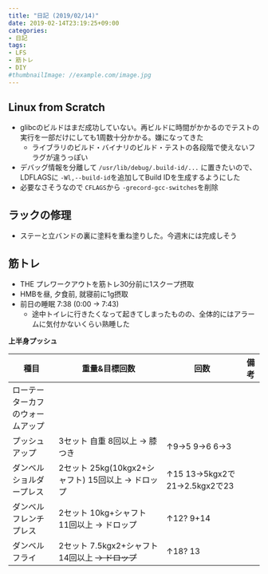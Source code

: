 ```yaml
---
title: "日記 (2019/02/14)"
date: 2019-02-14T23:19:25+09:00
categories:
- 日記
tags:
- LFS
- 筋トレ
- DIY
#thumbnailImage: //example.com/image.jpg
---
```


## Linux from Scratch
- glibcのビルドはまだ成功していない。再ビルドに時間がかかるのでテストの実行を一部だけにしても1周数十分かかる。嫌になってきた
  - ライブラリのビルド・バイナリのビルド・テストの各段階で使えないフラグが違うっぽい
- デバッグ情報を分離して `/usr/lib/debug/.build-id/...` に置きたいので、LDFLAGSに `-Wl,--build-id`を追加してBuild IDを生成するようにした
- 必要なさそうなので `CFLAGS`から `-grecord-gcc-switches`を削除

## ラックの修理
- ステーと立バンドの裏に塗料を重ね塗りした。今週末には完成しそう

## 筋トレ
- THE プレワークアウトを筋トレ30分前に1スクープ摂取
- HMBを昼, 夕食前, 就寝前に1g摂取
- 前日の睡眠 7:38 (0:00 → 7:43)
  - 途中トイレに行きたくなって起きてしまったものの、全体的にはアラームに気付かないくらい熟睡した

**上半身プッシュ**

| 種目                             | 重量&目標回数                                      | 回数                            | 備考 |
|----------------------------------|----------------------------------------------------|---------------------------------|------|
| ローテーターカフのウォームアップ |                                                    |                                 |      |
| プッシュアップ                   | 3セット 自重 8回以上 → 膝つき                     | ↑9→5 9→6 6→3                |      |
| ダンベルショルダープレス         | 2セット 25kg(10kgx2+シャフト) 15回以上 → ドロップ | ↑15 13→5kgx2で21→2.5kgx2で23 |      |
| ダンベルフレンチプレス           | 2セット 10kg+シャフト 11回以上 → ドロップ         | ↑12? 9+14                      |      |
| ダンベルフライ                   | 2セット 7.5kgx2+シャフト 14回以上 ~~→ ドロップ~~  | ↑18? 13                        |      |

<!--more-->
